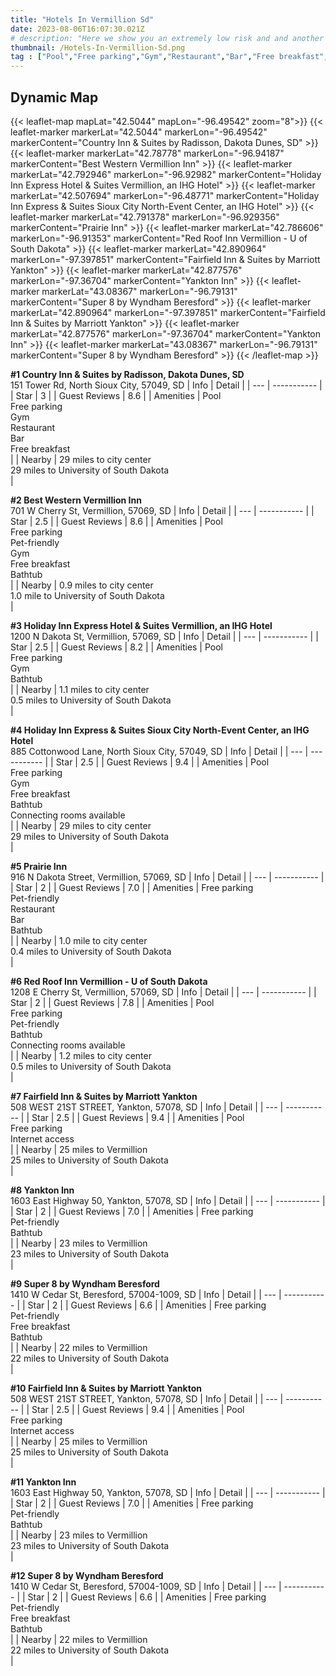 ```yaml
---
title: "Hotels In Vermillion Sd"
date: 2023-08-06T16:07:30.021Z
# description: "Here we show you an extremely low risk and and another medium risk approach to earn passive income "
thumbnail: /Hotels-In-Vermillion-Sd.png
tag : ["Pool","Free parking","Gym","Restaurant","Bar","Free breakfast","Pet-friendly","Bathtub","Connecting rooms available","Internet access"]
---
```


## Dynamic Map
{{< leaflet-map  mapLat="42.5044" mapLon="-96.49542" zoom="8">}}
    {{< leaflet-marker markerLat="42.5044" markerLon="-96.49542" markerContent="Country Inn & Suites by Radisson, Dakota Dunes, SD" >}}
    {{< leaflet-marker markerLat="42.78778" markerLon="-96.94187" markerContent="Best Western Vermillion Inn" >}}
    {{< leaflet-marker markerLat="42.792946" markerLon="-96.92982" markerContent="Holiday Inn Express Hotel & Suites Vermillion, an IHG Hotel" >}}
    {{< leaflet-marker markerLat="42.507694" markerLon="-96.48771" markerContent="Holiday Inn Express & Suites Sioux City North-Event Center, an IHG Hotel" >}}
    {{< leaflet-marker markerLat="42.791378" markerLon="-96.929356" markerContent="Prairie Inn" >}}
    {{< leaflet-marker markerLat="42.786606" markerLon="-96.91353" markerContent="Red Roof Inn Vermillion - U of South Dakota" >}}
    {{< leaflet-marker markerLat="42.890964" markerLon="-97.397851" markerContent="Fairfield Inn & Suites by Marriott Yankton" >}}
    {{< leaflet-marker markerLat="42.877576" markerLon="-97.36704" markerContent="Yankton Inn" >}}
    {{< leaflet-marker markerLat="43.08367" markerLon="-96.79131" markerContent="Super 8 by Wyndham Beresford" >}}
    {{< leaflet-marker markerLat="42.890964" markerLon="-97.397851" markerContent="Fairfield Inn & Suites by Marriott Yankton" >}}
    {{< leaflet-marker markerLat="42.877576" markerLon="-97.36704" markerContent="Yankton Inn" >}}
    {{< leaflet-marker markerLat="43.08367" markerLon="-96.79131" markerContent="Super 8 by Wyndham Beresford" >}}
{{< /leaflet-map >}}


**#1 Country Inn & Suites by Radisson, Dakota Dunes, SD**<br>151 Tower Rd, North Sioux City, 57049, SD
| Info | Detail |
| --- | ----------- |
| Star | 3 |
| Guest Reviews | 8.6 |
| Amenities | Pool<br>Free parking<br>Gym<br>Restaurant<br>Bar<br>Free breakfast<br> |
| Nearby | 29 miles to city center<br>29 miles to University of South Dakota<br> |

**#2 Best Western Vermillion Inn**<br>701 W Cherry St, Vermillion, 57069, SD
| Info | Detail |
| --- | ----------- |
| Star | 2.5 |
| Guest Reviews | 8.6 |
| Amenities | Pool<br>Free parking<br>Pet-friendly<br>Gym<br>Free breakfast<br>Bathtub<br> |
| Nearby | 0.9 miles to city center<br>1.0 mile to University of South Dakota<br> |

**#3 Holiday Inn Express Hotel & Suites Vermillion, an IHG Hotel**<br>1200 N Dakota St, Vermillion, 57069, SD
| Info | Detail |
| --- | ----------- |
| Star | 2.5 |
| Guest Reviews | 8.2 |
| Amenities | Pool<br>Free parking<br>Gym<br>Bathtub<br> |
| Nearby | 1.1 miles to city center<br>0.5 miles to University of South Dakota<br> |

**#4 Holiday Inn Express & Suites Sioux City North-Event Center, an IHG Hotel**<br>885 Cottonwood Lane, North Sioux City, 57049, SD
| Info | Detail |
| --- | ----------- |
| Star | 2.5 |
| Guest Reviews | 9.4 |
| Amenities | Pool<br>Free parking<br>Gym<br>Free breakfast<br>Bathtub<br>Connecting rooms available<br> |
| Nearby | 29 miles to city center<br>29 miles to University of South Dakota<br> |

**#5 Prairie Inn**<br>916 N Dakota Street, Vermillion, 57069, SD
| Info | Detail |
| --- | ----------- |
| Star | 2 |
| Guest Reviews | 7.0 |
| Amenities | Free parking<br>Pet-friendly<br>Restaurant<br>Bar<br>Bathtub<br> |
| Nearby | 1.0 mile to city center<br>0.4 miles to University of South Dakota<br> |

**#6 Red Roof Inn Vermillion - U of South Dakota**<br>1208 E Cherry St, Vermillion, 57069, SD
| Info | Detail |
| --- | ----------- |
| Star | 2 |
| Guest Reviews | 7.8 |
| Amenities | Pool<br>Free parking<br>Pet-friendly<br>Bathtub<br>Connecting rooms available<br> |
| Nearby | 1.2 miles to city center<br>0.5 miles to University of South Dakota<br> |

**#7 Fairfield Inn & Suites by Marriott Yankton**<br>508 WEST 21ST STREET, Yankton, 57078, SD
| Info | Detail |
| --- | ----------- |
| Star | 2.5 |
| Guest Reviews | 9.4 |
| Amenities | Pool<br>Free parking<br>Internet access<br> |
| Nearby | 25 miles to Vermillion<br>25 miles to University of South Dakota<br> |

**#8 Yankton Inn**<br>1603 East Highway 50, Yankton, 57078, SD
| Info | Detail |
| --- | ----------- |
| Star | 2 |
| Guest Reviews | 7.0 |
| Amenities | Free parking<br>Pet-friendly<br>Bathtub<br> |
| Nearby | 23 miles to Vermillion<br>23 miles to University of South Dakota<br> |

**#9 Super 8 by Wyndham Beresford**<br>1410 W Cedar St, Beresford, 57004-1009, SD
| Info | Detail |
| --- | ----------- |
| Star | 2 |
| Guest Reviews | 6.6 |
| Amenities | Free parking<br>Pet-friendly<br>Free breakfast<br>Bathtub<br> |
| Nearby | 22 miles to Vermillion<br>22 miles to University of South Dakota<br> |

**#10 Fairfield Inn & Suites by Marriott Yankton**<br>508 WEST 21ST STREET, Yankton, 57078, SD
| Info | Detail |
| --- | ----------- |
| Star | 2.5 |
| Guest Reviews | 9.4 |
| Amenities | Pool<br>Free parking<br>Internet access<br> |
| Nearby | 25 miles to Vermillion<br>25 miles to University of South Dakota<br> |

**#11 Yankton Inn**<br>1603 East Highway 50, Yankton, 57078, SD
| Info | Detail |
| --- | ----------- |
| Star | 2 |
| Guest Reviews | 7.0 |
| Amenities | Free parking<br>Pet-friendly<br>Bathtub<br> |
| Nearby | 23 miles to Vermillion<br>23 miles to University of South Dakota<br> |

**#12 Super 8 by Wyndham Beresford**<br>1410 W Cedar St, Beresford, 57004-1009, SD
| Info | Detail |
| --- | ----------- |
| Star | 2 |
| Guest Reviews | 6.6 |
| Amenities | Free parking<br>Pet-friendly<br>Free breakfast<br>Bathtub<br> |
| Nearby | 22 miles to Vermillion<br>22 miles to University of South Dakota<br> |

